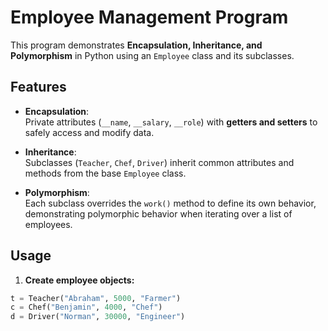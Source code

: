 # Employee Management Program

This program demonstrates **Encapsulation, Inheritance, and Polymorphism** in Python using an `Employee` class and its subclasses.

## Features

- **Encapsulation**:  
  Private attributes (`__name`, `__salary`, `__role`) with **getters and setters** to safely access and modify data.  

- **Inheritance**:  
  Subclasses (`Teacher`, `Chef`, `Driver`) inherit common attributes and methods from the base `Employee` class.  

- **Polymorphism**:  
  Each subclass overrides the `work()` method to define its own behavior, demonstrating polymorphic behavior when iterating over a list of employees.

## Usage

1. **Create employee objects:**

```python
t = Teacher("Abraham", 5000, "Farmer")
c = Chef("Benjamin", 4000, "Chef")
d = Driver("Norman", 30000, "Engineer")
